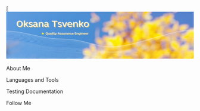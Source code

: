 [![Header](https://github.com/okspace-qa/okspace-qa/blob/main/Assets/Banner.png)

About Me

Languages and Tools

Testing Documentation

Follow Me
